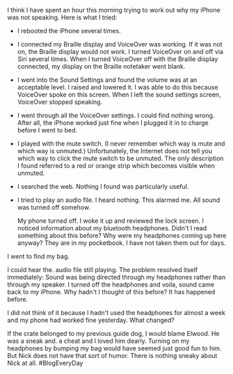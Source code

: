 <html><body><p>I think I have spent an hour this morning trying to work out why my iPhone was not speaking. Here is what I tried:

</p><ul>
<li>I rebooted the iPhone several times.</li>
<li><p>I connected my Braille display and VoiceOver was working. If it was not on, the Braille display would not work. I turned VoiceOver on and off via Siri several times. When I turned VoiceOver off with the Braille display connected, my display on the Braille notetaker went blank.</p></li>
<li><p>I went into the Sound Settings and found the volume was at an acceptable level. I raised and lowered it. I was able to do this because VoiceOver spoke on this screen. When I left the sound settings screen, VoiceOver stopped speaking.</p></li>
<li><p>I went through all the VoiceOver settings. I could find nothing wrong. After all, the iPhone worked just fine when I plugged it in to charge before I went to bed.</p></li>
<li><p>I played with the mute switch. (I never remember which way is mute and which way is unmuted.) Unfortunately, the Internet does not tell you which way to click the mute switch to be unmuted. The only description I found referred to a red or orange strip which becomes visible when unmuted.</p></li>
<li><p>I searched the web. Nothing I found was particularly useful.</p></li>
<li><p>I tried to play an audio file. I heard nothing. This alarmed me. All sound was turned off somehow.

My phone turned off. I woke it up and reviewed the lock screen. I noticed information about my bluetooth headphones. Didn't I read something about this before? Why were my headphones coming up here anyway? They are in my pocketbook. I have not taken them out for days.</p></li>
</ul>

<p>I went to find my bag.

I could hear the. audio file still playing. The problem resolved itself immediately: Sound was being directed through my headphones rather than through my speaker. I turned off the headphones and voila, sound came back to my iPhone. Why hadn't I thought of this before? It has happened before.

I did not think of it because I hadn't used the headphones for almost a week and my phone had worked fine yesterday. What changed?

If the crate belonged to my previous guide dog, I would blame Elwood. He was a sneak and. a cheat and I loved him dearly. Turning on my headphones by bumping my bag would have seemed just good fun to him. But Nick does not have that sort of humor. There is nothing sneaky about Nick at all. #BlogEveryDay</p></body></html>